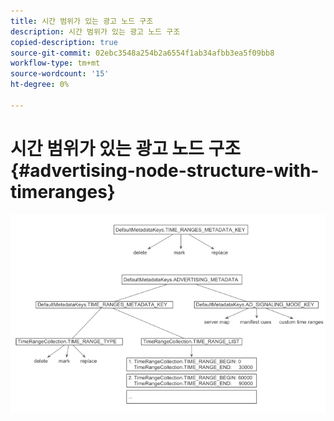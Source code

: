 ```yaml
---
title: 시간 범위가 있는 광고 노드 구조
description: 시간 범위가 있는 광고 노드 구조
copied-description: true
source-git-commit: 02ebc3548a254b2a6554f1ab34afbb3ea5f09bb8
workflow-type: tm+mt
source-wordcount: '15'
ht-degree: 0%

---
```


# 시간 범위가 있는 광고 노드 구조{#advertising-node-structure-with-timeranges}

<!--<a id="fig_CD71214FBF8945729FC34CD2F0047EF8"></a>-->

![](assets/psdk_ad-node-structure_web.png)
